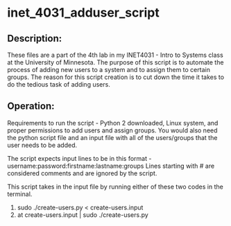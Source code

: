 # inet_4031_adduser_script
## Description: 
These files are a part of the 4th lab in my INET4031 - Intro to Systems class at the University of Minnesota. The purpose of this script is to automate the process of adding new users to a system and to assign them to certain groups. The reason for this script creation is to cut down the time it takes to do the tedious task of adding users. 
## Operation:
Requirements to run the script - Python 2 downloaded, Linux system, and proper permissions to add users and assign groups. You would also need the python script file and an input file with all of the users/groups that the user needs to be added. 

The script expects input lines to be in this format - username:password:firstname:lastname:groups
Lines starting with # are considered comments and are ignored by the script.

This script takes in the input file by running either of these two codes in the terminal.

1. sudo ./create-users.py < create-users.input
2. at create-users.input | sudo ./create-users.py
